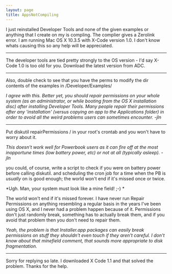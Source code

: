 ```yaml
---
layout: page
title: AppsNotCompiling
---
```


I just reinstalled Developer Tools and none of the given examples or anything that I create on my is compling. The complier gives a Zerolink error. I am running Mac OS X 10.3.5 with X-Code version 1.0. I don't know whats causing this so any help will be appreciated.

----

The developer tools are tied pretty strongly to the OS version - I'd say X-Code 1.0 is too old for you.  Download the latest version from ADC.

----
Also, double check to see that you have the perms to modify the dir contents of the examples in /Developer/Examples/

*I agree with this. Better yet, you should repair permissions on your whole system (as an administrator, or while booting from the OS X installation disc) after installing Developer Tools. Many people repair their permissions after any 'installation' (versus copying an app to the Applications folder) in order to avoid all the weird problems users can sometimes encounter. -jln*

----

Put     diskutil repairPermissions / in your root's crontab and you won't have to worry about it.

*This doesn't work well for Powerbook users as it can fire off at the most inopportune times (low battery power, etc) or not at all (typically asleep). -jln*

you could, of course, write a script to check if you were on battery power before calling diskutil. and scheduling the cron job for a time when the PB is *usually* on is good enough; the world won't end if it's missed once or twice.

*Ugh. Man, your system must look like a mine field! ;-) *

The world won't end if it's missed forever. I have never run Repair Permissions on anything resembling a regular basis in the years I've been using OS X, and I never had a problem happen because of it. Permissions don't just randomly break, something has to actually break them, and if you avoid that problem then you don't need to repair them.

*Yeah, the problem is that Installer.app packages can easily break permissions on stuff they shouldn't even touch if they aren't careful.  I don't know about that minefield comment, that sounds more appropriate to disk fragmentation.*

----
 
Sorry for replying so late. I downloaded X Code 1.1 and that solved the problem. Thanks for the help.

